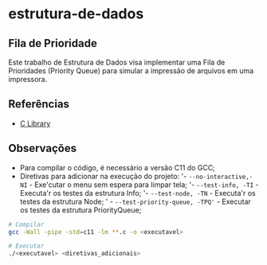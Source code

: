 # estrutura-de-dados

## Fila de Prioridade

Este trabalho de Estrutura de Dados visa implementar uma Fila de Prioridades (Priority Queue) para simular a impressão de arquivos em uma impressora.

## Referências

- [C Library](https://cplusplus.com/reference/clibrary/)

## Observações

- Para compilar o código, é necessário a versão C11 do GCC;
- Diretivas para adicionar na execução do projeto:
  '- `--no-interactive,-NI` - Exe'cutar o menu sem espera para limpar tela;
  '- `--test-info, -TI` - Executa'r os testes da estrutura Info;
  '- `--test-node, -TN` - Executa'r os testes da estrutura Node;
'  - `--test-priority-queue, -TPQ'` - Executar os testes da estrutura PriorityQueue;

```sh
# Compilar
gcc -Wall -pipe -std=c11 -lm **.c -o <executavel>

# Executar
./<executavel> <diretivas_adicionais>
```
